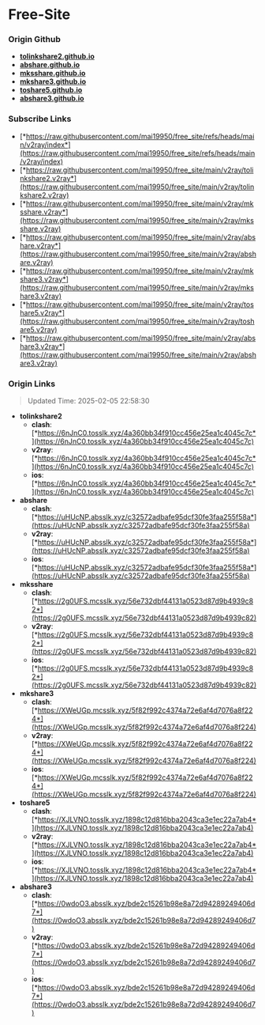 # Free-Site

### Origin Github

- [**tolinkshare2.github.io**](https://github.com/tolinkshare2/tolinkshare2.github.io)
- [**abshare.github.io**](https://github.com/abshare/abshare.github.io)
- [**mksshare.github.io**](https://github.com/mksshare/mksshare.github.io)
- [**mkshare3.github.io**](https://github.com/mkshare3/mkshare3.github.io)
- [**toshare5.github.io**](https://github.com/toshare5/toshare5.github.io)
- [**abshare3.github.io**](https://github.com/abshare3/abshare3.github.io)

### Subscribe Links

- [*https://raw.githubusercontent.com/mai19950/free_site/refs/heads/main/v2ray/index*](https://raw.githubusercontent.com/mai19950/free_site/refs/heads/main/v2ray/index)
- [*https://raw.githubusercontent.com/mai19950/free_site/main/v2ray/tolinkshare2.v2ray*](https://raw.githubusercontent.com/mai19950/free_site/main/v2ray/tolinkshare2.v2ray)
- [*https://raw.githubusercontent.com/mai19950/free_site/main/v2ray/mksshare.v2ray*](https://raw.githubusercontent.com/mai19950/free_site/main/v2ray/mksshare.v2ray)
- [*https://raw.githubusercontent.com/mai19950/free_site/main/v2ray/abshare.v2ray*](https://raw.githubusercontent.com/mai19950/free_site/main/v2ray/abshare.v2ray)
- [*https://raw.githubusercontent.com/mai19950/free_site/main/v2ray/mkshare3.v2ray*](https://raw.githubusercontent.com/mai19950/free_site/main/v2ray/mkshare3.v2ray)
- [*https://raw.githubusercontent.com/mai19950/free_site/main/v2ray/toshare5.v2ray*](https://raw.githubusercontent.com/mai19950/free_site/main/v2ray/toshare5.v2ray)
- [*https://raw.githubusercontent.com/mai19950/free_site/main/v2ray/abshare3.v2ray*](https://raw.githubusercontent.com/mai19950/free_site/main/v2ray/abshare3.v2ray)

### Origin Links

> Updated Time: 2025-02-05 22:58:30

- **tolinkshare2**
  - **clash**: [*https://6nJnC0.tosslk.xyz/4a360bb34f910cc456e25ea1c4045c7c*](https://6nJnC0.tosslk.xyz/4a360bb34f910cc456e25ea1c4045c7c)
  - **v2ray**: [*https://6nJnC0.tosslk.xyz/4a360bb34f910cc456e25ea1c4045c7c*](https://6nJnC0.tosslk.xyz/4a360bb34f910cc456e25ea1c4045c7c)
  - **ios**: [*https://6nJnC0.tosslk.xyz/4a360bb34f910cc456e25ea1c4045c7c*](https://6nJnC0.tosslk.xyz/4a360bb34f910cc456e25ea1c4045c7c)
- **abshare**
  - **clash**: [*https://uHUcNP.absslk.xyz/c32572adbafe95dcf30fe3faa255f58a*](https://uHUcNP.absslk.xyz/c32572adbafe95dcf30fe3faa255f58a)
  - **v2ray**: [*https://uHUcNP.absslk.xyz/c32572adbafe95dcf30fe3faa255f58a*](https://uHUcNP.absslk.xyz/c32572adbafe95dcf30fe3faa255f58a)
  - **ios**: [*https://uHUcNP.absslk.xyz/c32572adbafe95dcf30fe3faa255f58a*](https://uHUcNP.absslk.xyz/c32572adbafe95dcf30fe3faa255f58a)
- **mksshare**
  - **clash**: [*https://2g0UFS.mcsslk.xyz/56e732dbf44131a0523d87d9b4939c82*](https://2g0UFS.mcsslk.xyz/56e732dbf44131a0523d87d9b4939c82)
  - **v2ray**: [*https://2g0UFS.mcsslk.xyz/56e732dbf44131a0523d87d9b4939c82*](https://2g0UFS.mcsslk.xyz/56e732dbf44131a0523d87d9b4939c82)
  - **ios**: [*https://2g0UFS.mcsslk.xyz/56e732dbf44131a0523d87d9b4939c82*](https://2g0UFS.mcsslk.xyz/56e732dbf44131a0523d87d9b4939c82)
- **mkshare3**
  - **clash**: [*https://XWeUGp.mcsslk.xyz/5f82f992c4374a72e6af4d7076a8f224*](https://XWeUGp.mcsslk.xyz/5f82f992c4374a72e6af4d7076a8f224)
  - **v2ray**: [*https://XWeUGp.mcsslk.xyz/5f82f992c4374a72e6af4d7076a8f224*](https://XWeUGp.mcsslk.xyz/5f82f992c4374a72e6af4d7076a8f224)
  - **ios**: [*https://XWeUGp.mcsslk.xyz/5f82f992c4374a72e6af4d7076a8f224*](https://XWeUGp.mcsslk.xyz/5f82f992c4374a72e6af4d7076a8f224)
- **toshare5**
  - **clash**: [*https://XJLVNO.tosslk.xyz/1898c12d816bba2043ca3e1ec22a7ab4*](https://XJLVNO.tosslk.xyz/1898c12d816bba2043ca3e1ec22a7ab4)
  - **v2ray**: [*https://XJLVNO.tosslk.xyz/1898c12d816bba2043ca3e1ec22a7ab4*](https://XJLVNO.tosslk.xyz/1898c12d816bba2043ca3e1ec22a7ab4)
  - **ios**: [*https://XJLVNO.tosslk.xyz/1898c12d816bba2043ca3e1ec22a7ab4*](https://XJLVNO.tosslk.xyz/1898c12d816bba2043ca3e1ec22a7ab4)
- **abshare3**
  - **clash**: [*https://0wdoO3.absslk.xyz/bde2c15261b98e8a72d94289249406d7*](https://0wdoO3.absslk.xyz/bde2c15261b98e8a72d94289249406d7)
  - **v2ray**: [*https://0wdoO3.absslk.xyz/bde2c15261b98e8a72d94289249406d7*](https://0wdoO3.absslk.xyz/bde2c15261b98e8a72d94289249406d7)
  - **ios**: [*https://0wdoO3.absslk.xyz/bde2c15261b98e8a72d94289249406d7*](https://0wdoO3.absslk.xyz/bde2c15261b98e8a72d94289249406d7)

